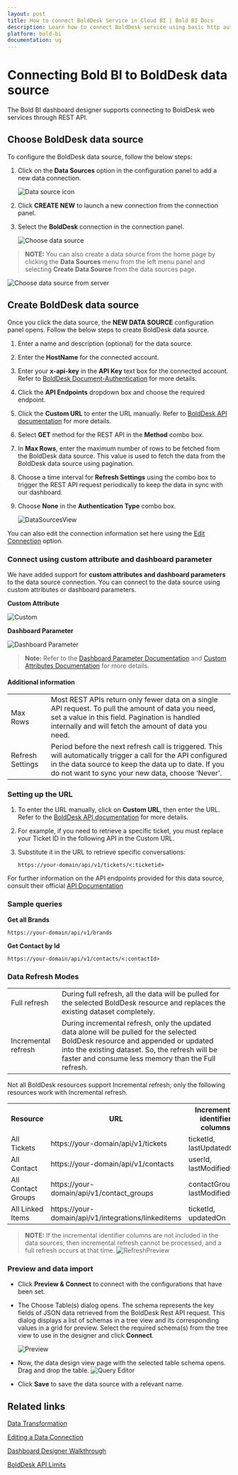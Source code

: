 ```yaml
---
layout: post
title: How to connect BoldDesk Service in Cloud BI | Bold BI Docs
description: Learn how to connect BoldDesk service using basic http authentication through REST API endpoint with Bold BI Cloud and create powerful dashboards.
platform: bold-bi
documentation: ug
---
```


# Connecting Bold BI to BoldDesk data source
The Bold BI dashboard designer supports connecting to BoldDesk web services through REST API.

## Choose BoldDesk data source
To configure the BoldDesk data source, follow the below steps:
1. Click on the **Data Sources** option in the configuration panel to add a new data connection.

   ![Data source icon](/static/assets/working-with-datasource/data-connectors/images/common/DataSourcesIcon.png)

2. Click **CREATE NEW** to launch a new connection from the connection panel.
3. Select the **BoldDesk** connection in the connection panel.

   ![Choose data source](/static/assets/working-with-datasource/data-connectors/images/BoldDesk/ChooseDS.png)

> **NOTE:**  You can also create a data source from the home page by clicking the **Data Sources** menu from the left menu panel and selecting **Create Data Source** from the data sources page.

   ![Choose data source from server](/static/assets/working-with-datasource/data-connectors/images/BoldDesk/ChooseDS_server.png)

## Create BoldDesk data source
Once you click the data source, the **NEW DATA SOURCE** configuration panel opens. Follow the below steps to create BoldDesk data source.
1. Enter a name and description (optional) for the data source.
2. Enter the **HostName** for the connected account.
3. Enter your **x-api-key** in the **API Key** text box for the connected account. Refer to [BoldDesk Document-Authentication](https://developer.bolddesk.com/api#section/Getting-Started/Authentication) for more details.
4. Click the **API Endpoints** dropdown box and choose the required endpoint.
5. Click the **Custom URL** to enter the URL manually. Refer to [BoldDesk API documentation](https://developer.bolddesk.com/api) for more details.
6. Select **GET** method for the REST API in the **Method** combo box.
7. In **Max Rows**, enter the maximum number of rows to be fetched from the BoldDesk data source. This value is used to fetch the data from the BoldDesk data source using pagination.
8. Choose a time interval for **Refresh Settings** using the combo box to trigger the REST API request periodically to keep the data in sync with our dashboard. 
9. Choose **None** in the **Authentication Type** combo box.

    ![DataSourcesView](/static/assets/working-with-datasource/data-connectors/images/BoldDesk/DataSourcesView.png)

You can also edit the connection information set here using the [Edit Connection](/working-with-data-sources/editing-a-data-connection/) option.

### Connect using custom attribute and dashboard parameter

We have added support for **custom attributes and dashboard parameters** to the data source connection. You can connect to the data source using custom attributes or dashboard parameters.

**Custom Attribute**

![Custom](/static/assets/working-with-datasource/data-connectors/images/BoldDesk/Custom.png)

**Dashboard Parameter**

![Dashboard Parameter](/static/assets/working-with-datasource/data-connectors/images/BoldDesk/Dashboardparameter.png)

>**Note:** Refer to the [Dashboard Parameter Documentation](https://help.boldbi.com/working-with-data-sources/dashboard-parameter/) and [Custom Attributes Documentation](https://help.boldbi.com/working-with-data-sources/configuring-custom-attribute/) for more details.

#### Additional information
<table width="600">
<tr>
<td>
Max Rows
</td>
<td>
Most REST APIs return only fewer data on a single API request. To pull the amount of data you need, set a value in this field.  
Pagination is handled internally and will fetch the amount of data you need.
</td>
</tr>
<tr>
<td>
Refresh Settings
</td>
<td>
Period before the next refresh call is triggered. This will automatically trigger a call for the API configured in the data source to keep the data up to date. If you do not want to sync your new data, choose ‘Never’.
</td>
</tr>
</table>

### Setting up the URL

1. To enter the URL manually, click on **Custom URL**, then enter the URL. Refer to the [BoldDesk API documentation](https://developer.bolddesk.com/api) for more details.

2. For example, if you need to retrieve a specific ticket, you must replace your Ticket ID in the following API in the Custom URL.

3. Substitute it in the URL to retrieve specific conversations:

    `https://your-domain/api/v1/tickets/<:ticketid>`

For further information on the API endpoints provided for this data source, consult their official [API Documentation](https://developer.bolddesk.com/api)

### Sample queries

**Get all Brands**

`https://your-domain/api/v1/brands`

**Get Contact by Id**

`https://your-domain/api/v1/contacts/<:contactId>`

### Data Refresh Modes

<table>
<tr>
<td>
Full refresh
</td>
<td>
During full refresh, all the data will be pulled for the selected BoldDesk resource and replaces the existing dataset completely.
</td>
</tr>
<tr>
<td>
Incremental refresh
</td>
<td>
During incremental refresh, only the updated data alone will be pulled for the selected BoldDesk resource and appended or updated into the existing dataset. So, the refresh will be faster and consume less memory than the Full refresh.
</td>
</tr>
</table>

Not all BoldDesk resources support Incremental refresh; only the following resources work with Incremental refresh.

<table>
   <tr>
      <th scope="col">Resource</th>
      <th scope="col">URL</th>
      <th scope="col">Incremental identifier columns</th>
   </tr>
   <tr>
      <td>All Tickets</td>
      <td>https://your-domain/api/v1/tickets</td>
      <td>ticketId, lastUpdatedOn</td>
   </tr>
   <tr>
      <td>All Contact</td>
      <td>https://your-domain/api/v1/contacts</td>
      <td>userId, lastModifiedOn</td>
   </tr>
   <tr>
      <td>All Contact Groups</td>
      <td>https://your-domain/api/v1/contact_groups</td>
      <td>contactGroupId, lastModifiedOn</td>
   </tr>
   <tr>
      <td>All Linked Items</td>
      <td>https://your-domain/api/v1/integrations/linkeditems</td>
      <td>ticketId, updatedOn</td>
   </tr>
</table>

>**NOTE:**  If the incremental identifier columns are not included in the data sources, then incremental refresh cannot be processed, and a full refresh occurs at that time.
   ![RefreshPreview](/static/assets/working-with-datasource/data-connectors/images/BoldDesk/RefreshPreview.png)

### Preview and data import
* Click **Preview & Connect** to connect with the configurations that have been set.
* The Choose Table(s) dialog opens. The schema represents the key fields of JSON data retrieved from the BoldDesk Rest API request. This dialog displays a list of schemas in a tree view and its corresponding values in a grid for preview. Select the required schema(s) from the tree view to use in the designer and click **Connect**.

   ![Preview](/static/assets/working-with-datasource/data-connectors/images/common/Preview.png)

* Now, the data design view page with the selected table schema opens. Drag and drop the table.
   ![Query Editor](/static/assets/working-with-datasource/data-connectors/images/common/QueryEditor.png)

* Click **Save** to save the data source with a relevant name.

## Related links
[Data Transformation](/working-with-data-sources/data-modeling/joining-table/)

[Editing a Data Connection](/working-with-data-sources/editing-a-data-connection/)   

[Dashboard Designer Walkthrough](/getting-started/creating-dashboard/)

[BoldDesk API Limits](https://developer.bolddesk.com/api#section/Getting-Started/Rate-Limiting)
